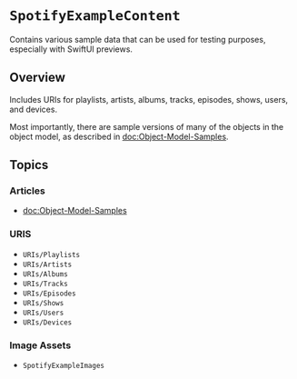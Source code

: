 # ``SpotifyExampleContent``

Contains various sample data that can be used for testing purposes, especially with SwiftUI previews.

## Overview

Includes URIs for playlists, artists, albums, tracks, episodes, shows, users, and devices.

Most importantly, there are sample versions of many of the objects in the object model, as described in <doc:Object-Model-Samples>.

## Topics

### Articles

- <doc:Object-Model-Samples> 

### URIS

- ``URIs/Playlists``
- ``URIs/Artists``
- ``URIs/Albums``
- ``URIs/Tracks``
- ``URIs/Episodes``
- ``URIs/Shows``
- ``URIs/Users``
- ``URIs/Devices``

### Image Assets

- ``SpotifyExampleImages``
